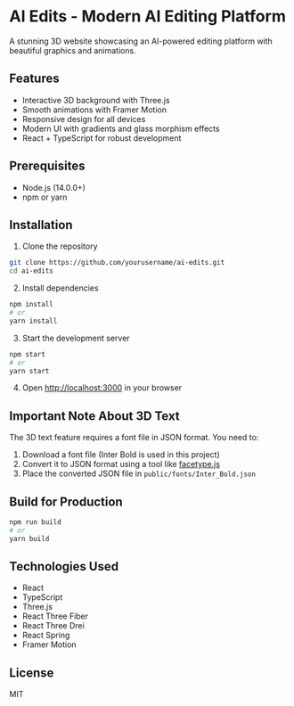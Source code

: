 # AI Edits - Modern AI Editing Platform

A stunning 3D website showcasing an AI-powered editing platform with beautiful graphics and animations.

## Features

- Interactive 3D background with Three.js
- Smooth animations with Framer Motion
- Responsive design for all devices
- Modern UI with gradients and glass morphism effects
- React + TypeScript for robust development

## Prerequisites

- Node.js (14.0.0+)
- npm or yarn

## Installation

1. Clone the repository
```bash
git clone https://github.com/yourusername/ai-edits.git
cd ai-edits
```

2. Install dependencies
```bash
npm install
# or
yarn install
```

3. Start the development server
```bash
npm start
# or
yarn start
```

4. Open [http://localhost:3000](http://localhost:3000) in your browser

## Important Note About 3D Text

The 3D text feature requires a font file in JSON format. You need to:

1. Download a font file (Inter Bold is used in this project)
2. Convert it to JSON format using a tool like [facetype.js](https://gero3.github.io/facetype.js/)
3. Place the converted JSON file in `public/fonts/Inter_Bold.json` 

## Build for Production

```bash
npm run build
# or
yarn build
```

## Technologies Used

- React
- TypeScript
- Three.js
- React Three Fiber
- React Three Drei
- React Spring
- Framer Motion

## License

MIT